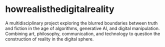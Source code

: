 # howrealisthedigitalreality
A multidisciplinary project exploring the blurred boundaries between truth and fiction in the age of algorithms, generative AI, and digital manipulation. Combining art, philosophy, communication, and technology to question the construction of reality in the digital sphere.

